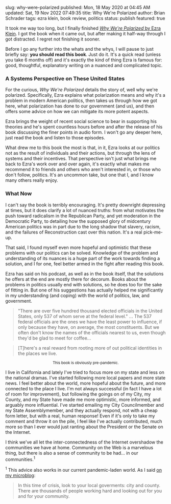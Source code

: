 slug: why-were-polarized
published: Mon, 18 May 2020 at 04:45 AM
updated: Sat, 19 Nov 2022 07:49:35 
title: Why We're Polarized
author: Brian Schrader
tags: ezra klein, book review, politics
status: publish
featured: true

It took me way too long, but I finally finished [*Why We're Polarized* by Ezra Klein][1]. I got the book when it came out, but after making it half-way through I got distracted. I regret not finishing it sooner.

Before I go any further into the whats and the whys, I will pause to just briefly say: **you should read this book**. Just do it. It's a quick read (unless you take 6 months off) and it's exactly the kind of thing Ezra is famous for: good, thoughtful, explanatory writing on a nuanced and complicated topic.


### A Systems Perspective on These United States

For the curious, *Why We're Polarized* details the story of, well why we're polarized. Specifically, Ezra explains what polarization means and why it's a problem in modern American politics, then takes us through how we got here, what polarization has done to our government (and us), and then offers some advice on how we can mitigate its more potent aspects.

Ezra brings the weight of recent social science to bear in supporting his theories and he's spent countless hours before and after the release of his book discussing the finer points in audio form. I won't go any deeper here, just read the book and listen to those episodes.

What drew me to this book the most is that, in it, Ezra looks at our politics not as the result of individuals and their actions, but through the lens of systems and their incentives. That perspective isn't just what brings me back to Ezra's work over and over again, it's exactly what makes me recommend it to friends and others who aren't interested in, or those who don't follow, politics. It's an uncommon take, but one that I, and I know many others really enjoy.


### What Now

I can't say the book is terribly encouraging. It's pretty downright depressing at times, but it does clarify a lot of nuanced truths: from what motivates the push toward radicalism in the Republican Party, and yet moderation in the Democratic Party, to detailing how the supposed glory of midcentury American politics was in part due to the long shadow that slavery, racism, and the failures of Reconstruction cast over this nation. It's a real pick-me-up.

That said, I found myself even more hopeful and optimistic that these problems with our politics can be solved. Knowledge of the problem and understanding of its nuances is a huge part of the work towards finding a solution, and I for one, feel better armed in the fight after reading this book.

Ezra has said on his podcast, as well as in the book itself, that the solutions he offers at the end are mostly there for decorum. Books about the problems in politics usually end with solutions, so he does too for the sake of fitting in. But one of his suggestions has actually helped me significantly in my understanding (and coping) with the world of politics, law, and government.

> "There are over five hundred thousand elected officials in the United States, only 537 of whom serve at the federal level." ... The 537 federal officials are the ones we have the least power to influence, if only because they have, on average, the most constituents. But we often don't know the names of the officials nearest to us, even though they'd be glad to meet for coffee...

> [T]here's a real reward from rooting more of out political identities in the places we live.

<center><small>This book is obviously pre-pandemic.</small></center>

I live in California and lately I've tried to focus more on my state and less on the national dramas. I've started following more local papers and more state news. I feel better about the world, more hopeful about the future, and more connected to the place I live. I'm not always successful (in fact I have a lot of room for improvement), but following the goings on of my City, my County, and my State have made me more optimistic, more informed, and arguably more influential. I've started emailing my City Councilmember and my State Assemblymember, and they actually respond, not with a cheap form letter, but with a real, human response! Even if it's only to take my comment and throw it on the pile, I feel like I've actually contributed, much more so than I ever would just ranting about the President or the Senate on the Internet.

I think we've all let the inter-connectedness of the Internet overshadow the communities we have at home. Community on the Web is a marvelous thing, but there is also a sense of community to be had... in our communities.<sup>1</sup>

<div class="footnote">
<sup>1</sup> This advice also works in our current pandemic-laden world. As I said <a href="https://pine.blog/u/sonicrocketman/archive/19dfc5d5-5542-4a1b-9029-d6e6a217a2d9"> on my microblog</a>:
<blockquote>In this time of crisis, look to your local goverments: city and county. There are thousands of people working hard and looking out for you and for your community.</blockquote>
</div>

[1]: https://www.barnesandnoble.com/w/why-were-polarized-ezra-klein/1132833789?ean=9781476700328
